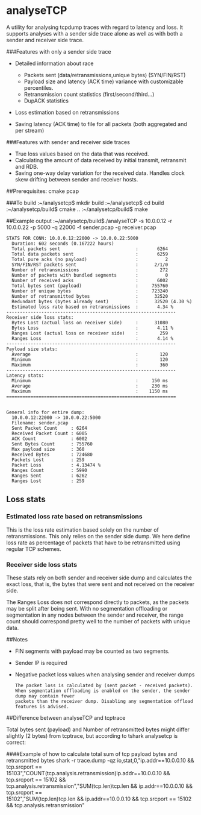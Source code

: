 analyseTCP
============
A utility for analysing tcpdump traces with regard to latency and loss. It supports analyses with a sender side trace alone as well as with both a sender and receiver side trace.

###Features with only a sender side trace

 * Detailed information about race

   * Packets sent (data/retransmissions,unique bytes) (SYN/FIN/RST)
   * Payload size and latency (ACK time) variance with customizable percentiles.
   * Retransmission count statistics (first/second/third...)
   * DupACK statistics


 * Loss estimation based on retransmissions
 * Saving latency (ACK time) to file for all packets (both aggregated and per stream)

###Features with sender and receiver side traces

 * True loss values based on the data that was received.
 * Calculating the amount of data received by initial transmit, retransmit and RDB.
 * Saving one-way delay variation for the received data. Handles clock skew drifting between sender and receiver hosts.

##Prerequisites: cmake pcap

###To build
    :~/analysetcp$ mkdir build
    :~/analysetcp$ cd build
    :~/analysetcp/build$ cmake ..
    :~/analysetcp/build$ make

##Example output
    :~/analysetcp/build$./analyseTCP -s 10.0.0.12 -r 10.0.0.22 -p 5000 -q 22000 -f sender.pcap -g receiver.pcap 
    
    STATS FOR CONN: 10.0.0.12:22000 -> 10.0.0.22:5000
      Duration: 602 seconds (0.167222 hours)
      Total packets sent                            :       6264
      Total data packets sent                       :       6259
      Total pure acks (no payload)                  :          2
      SYN/FIN/RST packets sent                      :      2/1/0
      Number of retransmissions                     :        272
      Number of packets with bundled segments       :          0
      Number of received acks                       :       6002
      Total bytes sent (payload)                    :     755760
      Number of unique bytes                        :     723240
      Number of retransmitted bytes                 :      32520
      Redundant bytes (bytes already sent)          :      32520 (4.30 %)
      Estimated loss rate based on retransmissions  :       4.34 %
    ---------------------------------------------------------------
    Receiver side loss stats:
      Bytes Lost (actual loss on receiver side)     :      31080
      Bytes Loss                                    :       4.11 %
      Ranges Lost (actual loss on receiver side)    :        259
      Ranges Loss                                   :       4.14 %
    ---------------------------------------------------------------
    Payload size stats:
      Average                                       :        120
      Minimum                                       :        120
      Maximum                                       :        360
    ---------------------------------------------------------------
    Latency stats:
      Minimum                                       :     150 ms
      Average                                       :     230 ms
      Maximum                                       :    1150 ms
    ===============================================================
    
    
    General info for entire dump:
      10.0.0.12:22000 -> 10.0.0.22:5000
      Filename: sender.pcap
      Sent Packet Count     : 6264
      Received Packet Count : 6005
      ACK Count             : 6002
      Sent Bytes Count      : 755760
      Max payload size      : 360
      Received Bytes        : 724680
      Packets Lost          : 259
      Packet Loss           : 4.13474 %
      Ranges Count          : 5990
      Ranges Sent           : 6262
      Ranges Lost           : 259

Loss stats
--------------

### Estimated loss rate based on retransmissions
This is the loss rate estimation based solely on the number of retransmissions. This only relies
on the sender side dump.
We here define loss rate as percentage of packets that have to be retransmitted using regular TCP schemes.

### Receiver side loss stats
These stats rely on both sender and receiver side dump and calculates the exact loss, that is, the bytes that
were sent and not received on the receiver side.

The Ranges Loss does not correspond directly to packets, as the packets may be split after being sent. With no segmentation offloading or segmentation in any nodes between the sender and receiver, the range count should correspond pretty well to the number of packets with unique data.


##Notes

* FIN segments with payload may be counted as two segments.
* Sender IP is required

* Negative packet loss values when analysing sender and receiver dumps

      The packet loss is calculated by (sent packet - received packets).
      When segmentation offloading is enabled on the sender, the sender dump may contain fewer
      packets than the receiver dump. Disabling any segmentation offload features is advised.

##Difference between analyseTCP and tcptrace

Total bytes sent (payload) and Number of retransmitted bytes might differ slightly (2 bytes) from tcptrace, but according to tshark analysetcp is correct:

####Example of how to calculate total sum of tcp payload bytes and retransmitted bytes
    shark -r trace.dump -qz io,stat,0,"ip.addr==10.0.0.10 && tcp.srcport ==\
    15103","COUNT(tcp.analysis.retransmission)ip.addr==10.0.0.10 && tcp.srcport == 15102 &&\
    tcp.analysis.retransmission","SUM(tcp.len)tcp.len && ip.addr==10.0.0.10 && tcp.srcport ==\
    15102","SUM(tcp.len)tcp.len && ip.addr==10.0.0.10 && tcp.srcport == 15102 && tcp.analysis.retransmission"
